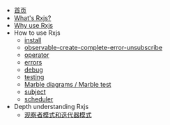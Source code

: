 - [首页](/)
- [What's Rxjs?](/what-is-rxjs.md)
- [Why use Rxjs](/why-use-rxjs.md)
- How to use Rxjs
  - [install](/install.md)
  - [observable-create-complete-error-unsubscribe](/observable-create-complete-error-unsubscribe.md)
  - [operator](/operator.md)
  - [errors](/errors.md)
  - [debug](/debug.md)
  - [testing](/testing.md)
  - [Marble diagrams / Marble test](/marble-diagrams-marble-test.md)
  - [subject](/subject.md)
  - [scheduler](/scheduler.md)
- Depth understanding Rxjs
  - [观察者模式和迭代器模式](/observer-iterator-pattern.md)
